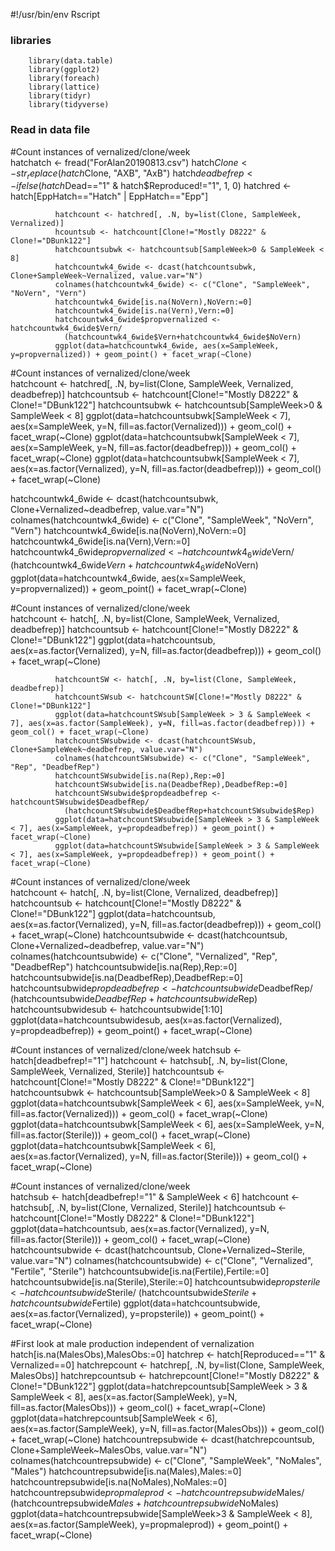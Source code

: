 #!/usr/bin/env Rscript

### libraries
        library(data.table)
        library(ggplot2)
        library(foreach)
        library(lattice)
        library(tidyr)
        library(tidyverse)

### Read in data file


#Count instances of vernalized/clone/week	
              hatchatch <- fread("ForAlan20190813.csv")
              hatch$Clone <- str_replace(hatch$Clone, "AXB", "AxB")
              hatch$deadbefrep <- ifelse(hatch$Dead=="1" & hatch$Reproduced!="1", 1, 0)
              hatchred <- hatch[EppHatch=="Hatch" | EppHatch=="Epp"]

              hatchcount <- hatchred[, .N, by=list(Clone, SampleWeek, Vernalized)]
              hcountsub <- hatchcount[Clone!="Mostly D8222" & Clone!="DBunk122"]
              hatchcountsubwk <- hatchcountsub[SampleWeek>0 & SampleWeek < 8]
              hatchcountwk4_6wide <- dcast(hatchcountsubwk, Clone+SampleWeek~Vernalized, value.var="N")
              colnames(hatchcountwk4_6wide) <- c("Clone", "SampleWeek", "NoVern", "Vern")
              hatchcountwk4_6wide[is.na(NoVern),NoVern:=0]
              hatchcountwk4_6wide[is.na(Vern),Vern:=0]
              hatchcountwk4_6wide$propvernalized <- hatchcountwk4_6wide$Vern/
                (hatchcountwk4_6wide$Vern+hatchcountwk4_6wide$NoVern)
              ggplot(data=hatchcountwk4_6wide, aes(x=SampleWeek, y=propvernalized)) + geom_point() + facet_wrap(~Clone)

#Count instances of vernalized/clone/week	
              hatchcount <- hatchred[, .N, by=list(Clone, SampleWeek, Vernalized, deadbefrep)]
              hatchcountsub <- hatchcount[Clone!="Mostly D8222" & Clone!="DBunk122"]
              hatchcountsubwk <- hatchcountsub[SampleWeek>0 & SampleWeek < 8]
              ggplot(data=hatchcountsubwk[SampleWeek < 7], aes(x=SampleWeek, y=N, fill=as.factor(Vernalized))) + geom_col() + facet_wrap(~Clone)
              ggplot(data=hatchcountsubwk[SampleWeek < 7], aes(x=SampleWeek, y=N, fill=as.factor(deadbefrep))) + geom_col() + facet_wrap(~Clone)
              ggplot(data=hatchcountsubwk[SampleWeek < 7], aes(x=as.factor(Vernalized), y=N, fill=as.factor(deadbefrep))) + geom_col() + facet_wrap(~Clone)

hatchcountwk4_6wide <- dcast(hatchcountsubwk, Clone+Vernalized~deadbefrep, value.var="N")
              colnames(hatchcountwk4_6wide) <- c("Clone", "SampleWeek", "NoVern", "Vern")
              hatchcountwk4_6wide[is.na(NoVern),NoVern:=0]
              hatchcountwk4_6wide[is.na(Vern),Vern:=0]
              hatchcountwk4_6wide$propvernalized <- hatchcountwk4_6wide$Vern/
                (hatchcountwk4_6wide$Vern+hatchcountwk4_6wide$NoVern)
              ggplot(data=hatchcountwk4_6wide, aes(x=SampleWeek, y=propvernalized)) + geom_point() + facet_wrap(~Clone)

#Count instances of vernalized/clone/week	
              hatchcount <- hatch[, .N, by=list(Clone, SampleWeek, Vernalized, deadbefrep)]
              hatchcountsub <- hatchcount[Clone!="Mostly D8222" & Clone!="DBunk122"]
              ggplot(data=hatchcountsub, aes(x=as.factor(Vernalized), y=N, fill=as.factor(deadbefrep))) + geom_col() + facet_wrap(~Clone)
 
              hatchcountSW <- hatch[, .N, by=list(Clone, SampleWeek, deadbefrep)]
              hatchcountSWsub <- hatchcountSW[Clone!="Mostly D8222" & Clone!="DBunk122"]
              ggplot(data=hatchcountSWsub[SampleWeek > 3 & SampleWeek < 7], aes(x=as.factor(SampleWeek), y=N, fill=as.factor(deadbefrep))) + geom_col() + facet_wrap(~Clone)
              hatchcountSWsubwide <- dcast(hatchcountSWsub, Clone+SampleWeek~deadbefrep, value.var="N")
              colnames(hatchcountSWsubwide) <- c("Clone", "SampleWeek", "Rep", "DeadbefRep")
              hatchcountSWsubwide[is.na(Rep),Rep:=0]
              hatchcountSWsubwide[is.na(DeadbefRep),DeadbefRep:=0]
              hatchcountSWsubwide$propdeadbefrep <- hatchcountSWsubwide$DeadbefRep/
                (hatchcountSWsubwide$DeadbefRep+hatchcountSWsubwide$Rep)
              ggplot(data=hatchcountSWsubwide[SampleWeek > 3 & SampleWeek < 7], aes(x=SampleWeek, y=propdeadbefrep)) + geom_point() + facet_wrap(~Clone)
              ggplot(data=hatchcountSWsubwide[SampleWeek > 3 & SampleWeek < 7], aes(x=SampleWeek, y=propdeadbefrep)) + geom_point() + facet_wrap(~Clone)

#Count instances of vernalized/clone/week	
              hatchcount <- hatch[, .N, by=list(Clone, Vernalized, deadbefrep)]
              hatchcountsub <- hatchcount[Clone!="Mostly D8222" & Clone!="DBunk122"]
              ggplot(data=hatchcountsub, aes(x=as.factor(Vernalized), y=N, fill=as.factor(deadbefrep))) + geom_col() + facet_wrap(~Clone)
              hatchcountsubwide <- dcast(hatchcountsub, Clone+Vernalized~deadbefrep, value.var="N")
              colnames(hatchcountsubwide) <- c("Clone", "Vernalized", "Rep", "DeadbefRep")
              hatchcountsubwide[is.na(Rep),Rep:=0]
              hatchcountsubwide[is.na(DeadbefRep),DeadbefRep:=0]
              hatchcountsubwide$propdeadbefrep <- hatchcountsubwide$DeadbefRep/
                (hatchcountsubwide$DeadbefRep+hatchcountsubwide$Rep)
              hatchcountsubwidesub <- hatchcountsubwide[1:10]
              ggplot(data=hatchcountsubwidesub, aes(x=as.factor(Vernalized), y=propdeadbefrep)) + geom_point() + facet_wrap(~Clone)
  
  #Count instances of vernalized/clone/week	
              hatchsub <- hatch[deadbefrep!="1"]
              hatchcount <- hatchsub[, .N, by=list(Clone, SampleWeek, Vernalized, Sterile)]
              hatchcountsub <- hatchcount[Clone!="Mostly D8222" & Clone!="DBunk122"]
              hatchcountsubwk <- hatchcountsub[SampleWeek>0 & SampleWeek < 8]
              ggplot(data=hatchcountsubwk[SampleWeek < 6], aes(x=SampleWeek, y=N, fill=as.factor(Vernalized))) + geom_col() + facet_wrap(~Clone)
              ggplot(data=hatchcountsubwk[SampleWeek < 6], aes(x=SampleWeek, y=N, fill=as.factor(Sterile))) + geom_col() + facet_wrap(~Clone)
              ggplot(data=hatchcountsubwk[SampleWeek < 6], aes(x=as.factor(Vernalized), y=N, fill=as.factor(Sterile))) + geom_col() + facet_wrap(~Clone)

#Count instances of vernalized/clone/week	
              hatchsub <- hatch[deadbefrep!="1" & SampleWeek < 6]
              hatchcount <- hatchsub[, .N, by=list(Clone, Vernalized, Sterile)]
              hatchcountsub <- hatchcount[Clone!="Mostly D8222" & Clone!="DBunk122"]
              ggplot(data=hatchcountsub, aes(x=as.factor(Vernalized), y=N, fill=as.factor(Sterile))) + geom_col() + facet_wrap(~Clone)
              hatchcountsubwide <- dcast(hatchcountsub, Clone+Vernalized~Sterile, value.var="N")
              colnames(hatchcountsubwide) <- c("Clone", "Vernalized", "Fertile", "Sterile")
              hatchcountsubwide[is.na(Fertile),Fertile:=0]
              hatchcountsubwide[is.na(Sterile),Sterile:=0]
              hatchcountsubwide$propsterile <- hatchcountsubwide$Sterile/
                (hatchcountsubwide$Sterile+hatchcountsubwide$Fertile)
              ggplot(data=hatchcountsubwide, aes(x=as.factor(Vernalized), y=propsterile)) + geom_point() + facet_wrap(~Clone)
 
 
#First look at male production independent of vernalization
             hatch[is.na(MalesObs),MalesObs:=0]
             hatchrep <- hatch[Reproduced=="1" & Vernalized==0]
             hatchrepcount <- hatchrep[, .N, by=list(Clone, SampleWeek, MalesObs)]
             hatchrepcountsub <- hatchrepcount[Clone!="Mostly D8222" & Clone!="DBunk122"]
             ggplot(data=hatchrepcountsub[SampleWeek > 3 & SampleWeek < 8], aes(x=as.factor(SampleWeek), y=N, fill=as.factor(MalesObs))) + geom_col() + facet_wrap(~Clone)
             ggplot(data=hatchrepcountsub[SampleWeek < 6], aes(x=as.factor(SampleWeek), y=N, fill=as.factor(MalesObs))) + geom_col() + facet_wrap(~Clone)
              hatchcountrepsubwide <- dcast(hatchrepcountsub, Clone+SampleWeek~MalesObs, value.var="N")
              colnames(hatchcountrepsubwide) <- c("Clone", "SampleWeek", "NoMales", "Males")
              hatchcountrepsubwide[is.na(Males),Males:=0]
              hatchcountrepsubwide[is.na(NoMales),NoMales:=0]
              hatchcountrepsubwide$propmaleprod <- hatchcountrepsubwide$Males/
                (hatchcountrepsubwide$Males+hatchcountrepsubwide$NoMales)
              ggplot(data=hatchcountrepsubwide[SampleWeek>3 & SampleWeek < 8], aes(x=as.factor(SampleWeek), y=propmaleprod)) + geom_point() + facet_wrap(~Clone)



                            
